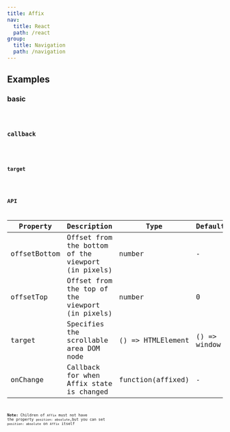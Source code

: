 ```yaml
---
title: Affix
nav:
  title: React
  path: /react
group:
  title: Navigation
  path: /navigation
---
```


## Examples

### basic

<code src="./demo/basic.tsx" />

### callback

<code src="./demo/callback.tsx" />

### target

<code src="./demo/target.tsx" />

## API

| Property     | Description                                        | Type              | Default      |
| ------------ | -------------------------------------------------- | ----------------- | ------------ |
| offsetBottom | Offset from the bottom of the viewport (in pixels) | number            | -            |
| offsetTop    | Offset from the top of the viewport (in pixels)    | number            | 0            |
| target       | Specifies the scrollable area DOM node             | () => HTMLElement | () => window |
| onChange     | Callback for when Affix state is changed           | function(affixed) | -            |

**Note:** Children of `Affix` must not have the property `position: absolute`,but you can set `position: absolute` on `Affix` itself

<style>
#components-affix-demo-target .scrollable-container {
  height: 100px;
  overflow-y: scroll;
}

#components-affix-demo-target .background {
  padding-top: 60px;
  height: 300px;
  background-image: url('https://zos.alipayobjects.com/rmsportal/RmjwQiJorKyobvI.jpg');
}
</style>
